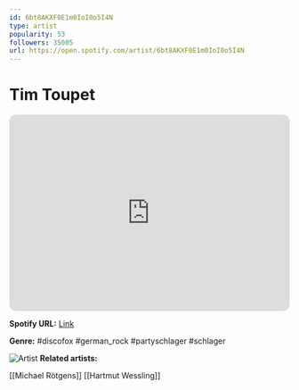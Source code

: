 ```yaml
---
id: 6bt8AKXF0E1m0IoI0o5I4N
type: artist
popularity: 53
followers: 35005
url: https://open.spotify.com/artist/6bt8AKXF0E1m0IoI0o5I4N
---
```

# Tim Toupet

<iframe style="border-radius:12px" src="https://open.spotify.com/embed/artist/6bt8AKXF0E1m0IoI0o5I4N" width="100%" height="352" frameBorder="0" allowfullscreen="" allow="autoplay; clipboard-write; encrypted-media; fullscreen; picture-in-picture" loading="lazy"></iframe>

**Spotify URL:** [Link](https://open.spotify.com/artist/6bt8AKXF0E1m0IoI0o5I4N)

**Genre:**  #discofox #german_rock #partyschlager #schlager

![Artist](https://i.scdn.co/image/ab6761610000e5ebcf05edeafbb4a11e18bc0a9d)
**Related artists:**

[[Michael Rötgens]]
[[Hartmut Wessling]]

